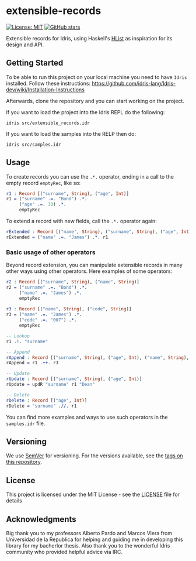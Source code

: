 # extensible-records
[![License: MIT](https://img.shields.io/badge/License-MIT-blue.svg)](https://opensource.org/licenses/MIT)
[![GitHub stars](https://img.shields.io/github/stars/gonzaw/extensible-records.svg)](https://github.com/gonzaw/extensible-records/stargazers)

Extensible records for Idris, using Haskell's [HList](https://hackage.haskell.org/package/HList) as inspiration for its design and API.

## Getting Started

To be able to run this project on your local machine you need to have `Idris` installed. Follow these instructions: https://github.com/idris-lang/Idris-dev/wiki/Installation-Instructions

Afterwards, clone the repository and you can start working on the project.

If you want to load the project into the Idris REPL do the following:

```
idris src/extensible_records.idr
```

If you want to load the samples into the RELP then do:

```
idris src/samples.idr
```

## Usage

To create records you can use the `.*.` operator, ending in a call to the empty record `emptyRec`, like so:

```idris
r1 : Record [("surname", String), ("age", Int)]
r1 = ("surname" .=. "Bond") .*.
     ("age" .=. 30) .*.
     emptyRec
```

To extend a record with new fields, call the `.*.` operator again:

```idris
rExtended : Record [("name", String), ("surname", String), ("age", Int)]
rExtended = ("name" .=. "James") .*. r1
```

### Basic usage of other operators

Beyond record extension, you can manipulate extensible records in many other ways using other operators. Here examples of some operators:

```idris
r2 : Record [("surname", String), ("name", String)]
r2 = ("surname" .=. "Bond") .*.
     ("name" .=. "James") .*.
     emptyRec
    
r3 : Record [("name", String), ("code", String)]
r3 = ("name" .=. "James") .*.
     ("code" .=. "007") .*.
     emptyRec

-- Lookup
r1 .!. "surname"

-- Append
rAppend : Record [("surname", String), ("age", Int), ("name", String), ("code", String)]
rAppend = r1 .++. r3

-- Update
rUpdate : Record [("surname", String), ("age", Int)]
rUpdate = updR "surname" r1 "Dean"

-- Delete
rDelete : Record [("age", Int)]
rDelete = "surname" .//. r1
```

You can find more examples and ways to use such operators in the `samples.idr` file.

## Versioning

We use [SemVer](http://semver.org/) for versioning. For the versions available, see the [tags on this repository](https://github.com/gonzaw/extensible-records/tags). 

## License

This project is licensed under the MIT License - see the [LICENSE](LICENSE) file for details

## Acknowledgments
Big thank you to my professors Alberto Pardo and Marcos Viera from Universidad de la Republica for helping and guiding me in developing this library for my bacherlor thesis.
Also thank you to the wonderful Idris community who provided helpful advice via IRC.
